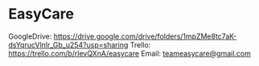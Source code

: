 # EasyCare
GoogleDrive: https://drive.google.com/drive/folders/1mpZMe8tc7aK-dsYqrucVlnlr_Gb_u254?usp=sharing 
Trello: https://trello.com/b/rlevQXnA/easycare
Email: teameasycare@gmail.com
